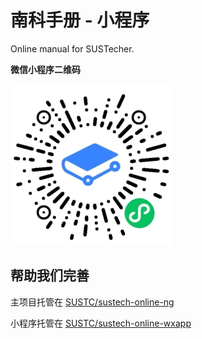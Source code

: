 # 南科手册 - 小程序

Online manual for SUSTecher.

**微信小程序二维码**

![qrcode](./qr-code.jpg)

## 帮助我们完善

主项目托管在 [SUSTC/sustech-online-ng](https://github.com/sustc/sustech-online-ng)

小程序托管在 [SUSTC/sustech-online-wxapp](https://github.com/SUSTC/sustech-online-wxapp)
